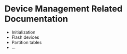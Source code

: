 # Device Management Related Documentation
- Initialization
- Flash devices
- Partition tables
- ...

